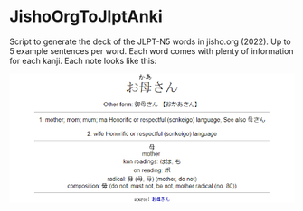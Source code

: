 # JishoOrgToJlptAnki

Script to generate the deck of the JLPT-N5 words in jisho.org (2022). Up to 5 example sentences per word. Each word comes with plenty of information for each kanji. Each note looks like this:

<img src="https://github.com/pierreydumas/JishoOrgToJlptAnki/raw/main/README.md.images/%E3%81%8A%E6%AF%8D%E3%81%95%E3%82%93.png">